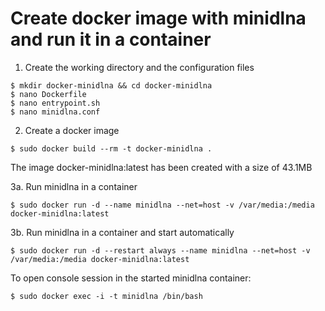 # Create docker image with minidlna and run it in a container

1. Create the working directory and the configuration files

```
$ mkdir docker-minidlna && cd docker-minidlna
$ nano Dockerfile
$ nano entrypoint.sh
$ nano minidlna.conf
```

2. Create a docker image

``` 
$ sudo docker build --rm -t docker-minidlna .
```

The image docker-minidlna:latest has been created with a size of 43.1MB

3a. Run minidlna in a container

```
$ sudo docker run -d --name minidlna --net=host -v /var/media:/media docker-minidlna:latest
```

3b. Run minidlna in a container and start automatically

```
$ sudo docker run -d --restart always --name minidlna --net=host -v /var/media:/media docker-minidlna:latest
```


To open console session in the started minidlna container:

```
$ sudo docker exec -i -t minidlna /bin/bash
```
